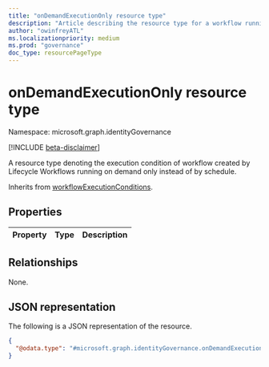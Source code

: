```yaml
---
title: "onDemandExecutionOnly resource type"
description: "Article describing the resource type for a workflow running on demand only"
author: "owinfreyATL"
ms.localizationpriority: medium
ms.prod: "governance"
doc_type: resourcePageType
---
```


# onDemandExecutionOnly resource type

Namespace: microsoft.graph.identityGovernance

[!INCLUDE [beta-disclaimer](../../includes/beta-disclaimer.md)]

A resource type denoting the execution condition of workflow created by Lifecycle Workflows running on demand only instead of by schedule.

Inherits from [workflowExecutionConditions](../resources/identitygovernance-workflowexecutionconditions.md).

## Properties

|Property|Type|Description|
|:---|:---|:---|

## Relationships

None.

## JSON representation

The following is a JSON representation of the resource.
<!-- {
  "blockType": "resource",
  "@odata.type": "microsoft.graph.identityGovernance.onDemandExecutionOnly"
}
-->
``` json
{
  "@odata.type": "#microsoft.graph.identityGovernance.onDemandExecutionOnly"
}
```
